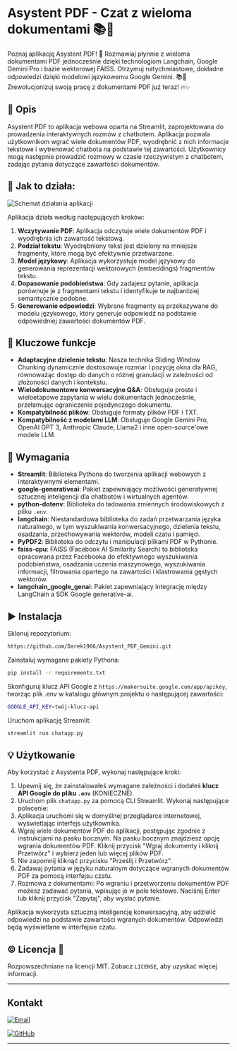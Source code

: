 # Asystent PDF - Czat z wieloma dokumentami 📚🤖

Poznaj aplikację Asystent PDF! 🚀 Rozmawiaj płynnie z wieloma dokumentami PDF jednocześnie dzięki technologiom Langchain, Google Gemini Pro i bazie wektorowej FAISS. Otrzymuj natychmiastowe, dokładne odpowiedzi dzięki modelowi językowemu Google Gemini. 📚💬 Zrewolucjonizuj swoją pracę z dokumentami PDF już teraz! 🔥✨

## 📝 Opis

Asystent PDF to aplikacja webowa oparta na Streamlit, zaprojektowana do prowadzenia interaktywnych rozmów z chatbotem. Aplikacja pozwala użytkownikom wgrać wiele dokumentów PDF, wyodrębnić z nich informacje tekstowe i wytrenować chatbota na podstawie tej zawartości. Użytkownicy mogą następnie prowadzić rozmowy w czasie rzeczywistym z chatbotem, zadając pytania dotyczące zawartości dokumentów.

## 🎯 Jak to działa:

![Schemat działania aplikacji](img/Architecture.jpg)

Aplikacja działa według następujących kroków:

1. **Wczytywanie PDF**: Aplikacja odczytuje wiele dokumentów PDF i wyodrębnia ich zawartość tekstową.
2. **Podział tekstu**: Wyodrębniony tekst jest dzielony na mniejsze fragmenty, które mogą być efektywnie przetwarzane.
3. **Model językowy**: Aplikacja wykorzystuje model językowy do generowania reprezentacji wektorowych (embeddings) fragmentów tekstu.
4. **Dopasowanie podobieństwa**: Gdy zadajesz pytanie, aplikacja porównuje je z fragmentami tekstu i identyfikuje te najbardziej semantycznie podobne.
5. **Generowanie odpowiedzi**: Wybrane fragmenty są przekazywane do modelu językowego, który generuje odpowiedź na podstawie odpowiedniej zawartości dokumentów PDF.

## 🎯 Kluczowe funkcje

- **Adaptacyjne dzielenie tekstu**: Nasza technika Sliding Window Chunking dynamicznie dostosowuje rozmiar i pozycję okna dla RAG, równoważąc dostęp do danych o różnej granulacji w zależności od złożoności danych i kontekstu.
- **Wielodokumentowe konwersacyjne Q&A**: Obsługuje proste i wieloetapowe zapytania w wielu dokumentach jednocześnie, przełamując ograniczenie pojedynczego dokumentu.
- **Kompatybilność plików**: Obsługuje formaty plików PDF i TXT.
- **Kompatybilność z modelami LLM**: Obsługuje Google Gemini Pro, OpenAI GPT 3, Anthropic Claude, Llama2 i inne open-source'owe modele LLM.

## 🌟 Wymagania

- **Streamlit**: Biblioteka Pythona do tworzenia aplikacji webowych z interaktywnymi elementami.
- **google-generativeai**: Pakiet zapewniający możliwości generatywnej sztucznej inteligencji dla chatbotów i wirtualnych agentów.
- **python-dotenv**: Biblioteka do ładowania zmiennych środowiskowych z pliku `.env`.
- **langchain**: Niestandardowa biblioteka do zadań przetwarzania języka naturalnego, w tym wyszukiwania konwersacyjnego, dzielenia tekstu, osadzania, przechowywania wektorów, modeli czatu i pamięci.
- **PyPDF2**: Biblioteka do odczytu i manipulacji plikami PDF w Pythonie.
- **faiss-cpu**: FAISS (Facebook AI Similarity Search) to biblioteka opracowana przez Facebooka do efektywnego wyszukiwania podobieństwa, osadzania uczenia maszynowego, wyszukiwania informacji, filtrowania opartego na zawartości i klastrowania gęstych wektorów.
- **langchain_google_genai**: Pakiet zapewniający integrację między LangChain a SDK Google generative-ai.

## ▶️ Instalacja

Sklonuj repozytorium:

```bash
https://github.com/Darek1966/Asystent_PDF_Gemini.git
```

Zainstaluj wymagane pakiety Pythona:

```bash
pip install -r requirements.txt
```

Skonfiguruj klucz API Google z `https://makersuite.google.com/app/apikey`, tworząc plik .env w katalogu głównym projektu o następującej zawartości:

```bash
GOOGLE_API_KEY=twój-klucz-api
```

Uruchom aplikację Streamlit:

```bash
streamlit run chatapp.py
```

## 💡 Użytkowanie

Aby korzystać z Asystenta PDF, wykonaj następujące kroki:

1. Upewnij się, że zainstalowałeś wymagane zależności i dodałeś **klucz API Google do pliku `.env`** (KONIECZNE).
2. Uruchom plik `chatapp.py` za pomocą CLI Streamlit. Wykonaj następujące polecenie:
3. Aplikacja uruchomi się w domyślnej przeglądarce internetowej, wyświetlając interfejs użytkownika.
4. Wgraj wiele dokumentów PDF do aplikacji, postępując zgodnie z instrukcjami na pasku bocznym. Na pasku bocznym znajdziesz opcję wgrania dokumentów PDF. Kliknij przycisk "Wgraj dokumenty i kliknij Przetwórz" i wybierz jeden lub więcej plików PDF.
5. Nie zapomnij kliknąć przycisku "Prześlij i Przetwórz".
6. Zadawaj pytania w języku naturalnym dotyczące wgranych dokumentów PDF za pomocą interfejsu czatu.
7. Rozmowa z dokumentami: Po wgraniu i przetworzeniu dokumentów PDF możesz zadawać pytania, wpisując je w pole tekstowe. Naciśnij Enter lub kliknij przycisk "Zapytaj", aby wysłać pytanie.

Aplikacja wykorzysta sztuczną inteligencję konwersacyjną, aby udzielić odpowiedzi na podstawie zawartości wgranych dokumentów. Odpowiedzi będą wyświetlane w interfejsie czatu.

## ©️ Licencja 🪪

Rozpowszechniane na licencji MIT. Zobacz `LICENSE`, aby uzyskać więcej informacji.

---

## Kontakt

[![Email](https://img.shields.io/badge/Email-Napisz%20do%20mnie-blue?style=for-the-badge&logo=gmail&logoColor=white)](mailto:netdark_1966@op.pl)

[![GitHub](https://img.shields.io/badge/GitHub-Darek1966-181717?style=for-the-badge&logo=github&logoColor=white)](https://github.com/Darek1966)


---
